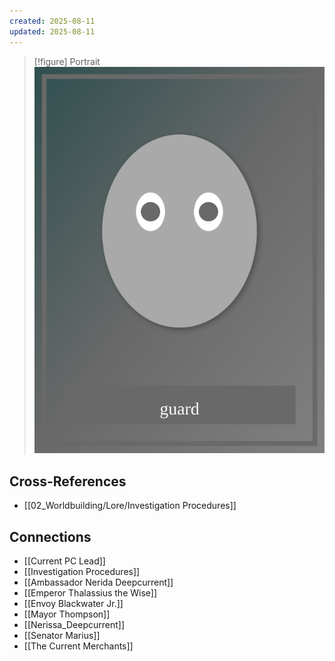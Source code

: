 ```yaml
---
created: 2025-08-11
updated: 2025-08-11
---
```


> [!figure] Portrait
![](04_Resources/Assets/Portraits/portrait-npc-the-pearl-guard-the-pearl-guard.svg)




## Cross-References

- [[02_Worldbuilding/Lore/Investigation Procedures]]


## Connections

- [[Current PC Lead]]
- [[Investigation Procedures]]
- [[Ambassador Nerida Deepcurrent]]
- [[Emperor Thalassius the Wise]]
- [[Envoy Blackwater Jr.]]
- [[Mayor Thompson]]
- [[Nerissa_Deepcurrent]]
- [[Senator Marius]]
- [[The Current Merchants]]

